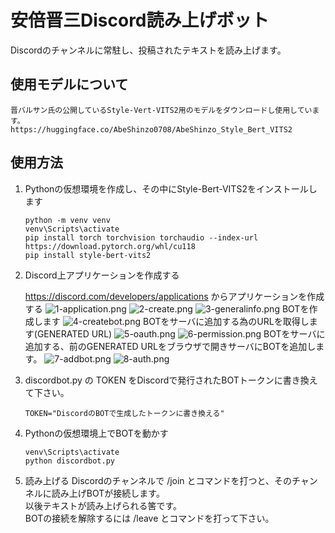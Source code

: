 # 安倍晋三Discord読み上げボット

Discordのチャンネルに常駐し、投稿されたテキストを読み上げます。

## 使用モデルについて
    晋バルサン氏の公開しているStyle-Vert-VITS2用のモデルをダウンロードし使用しています。
    https://huggingface.co/AbeShinzo0708/AbeShinzo_Style_Bert_VITS2

## 使用方法
1. Pythonの仮想環境を作成し、その中にStyle-Bert-VITS2をインストールします

    ```
    python -m venv venv
    venv\Scripts\activate
    pip install torch torchvision torchaudio --index-url https://download.pytorch.org/whl/cu118
    pip install style-bert-vits2
    ```
2. Discord上アプリケーションを作成する

    https://discord.com/developers/applications からアプリケーションを作成する
    ![1-application.png](images/1-applications.png)
    ![2-create.png](images/2-create.png)
    ![3-generalinfo.png](images/3-generalinfo.png)
    BOTを作成します
    ![4-createbot.png](images/4-createbot.png)
    BOTをサーバに追加する為のURLを取得します(GENERATED URL)
    ![5-oauth.png](images/5-oauth.png)
    ![6-permission.png](images/6-permission.png)
    BOTをサーバに追加する、前のGENERATED URLをブラウザで開きサーバにBOTを追加します。
    ![7-addbot.png](images/7-addbot.png)
    ![8-auth.png](images/8-auth.png)

3. discordbot.py の TOKEN をDiscordで発行されたBOTトークンに書き換えて下さい。

    ```
    TOKEN="DiscordのBOTで生成したトークンに書き換える"
    ```
4. Pythonの仮想環境上でBOTを動かす

    ```
    venv\Scripts\activate
    python discordbot.py
    ```
5. 読み上げる
    Discordのチャンネルで /join とコマンドを打つと、そのチャンネルに読み上げBOTが接続します。<br>
    以後テキストが読み上げられる筈です。<br>
    BOTの接続を解除するには /leave とコマンドを打って下さい。<br>